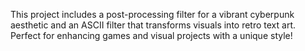 This project includes a post-processing filter for a vibrant cyberpunk aesthetic and an ASCII filter that transforms visuals into retro text art. Perfect for enhancing games and visual projects with a unique style!

